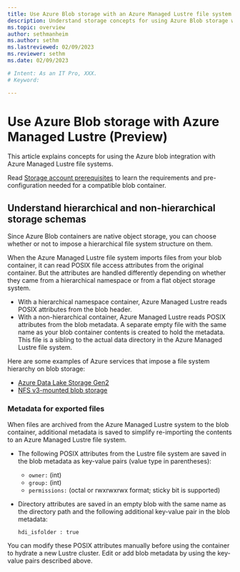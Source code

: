 ```yaml
---
title: Use Azure Blob storage with an Azure Managed Lustre file system (Preview)
description: Understand storage concepts for using Azure Blob storage with an Azure Managed Lustre file system. 
ms.topic: overview
author: sethmanheim
ms.author: sethm 
ms.lastreviewed: 02/09/2023
ms.reviewer: sethm
ms.date: 02/09/2023

# Intent: As an IT Pro, XXX.
# Keyword: 

---
```


# Use Azure Blob storage with Azure Managed Lustre (Preview)

<!--STATUS: Copied from private preview as is. Title updated. Metadata placeholder to be updated. Links updated to meet build requirements.-->

This article explains concepts for using the Azure blob integration with Azure Managed Lustre file systems.

Read [Storage account prerequisites](prerequisites-amlfs.md#storage-prerequisites) to learn the requirements and pre-configuration needed for a compatible blob container.

## Understand hierarchical and non-hierarchical storage schemas
<!-- update aka link if you change this header text -->

Since Azure Blob containers are native object storage, you can choose whether or not to impose a hierarchical file system structure on them.

When the Azure Managed Lustre file system imports files from your blob container, it can read POSIX file access attributes from the original container. But the attributes are handled differently depending on whether they came from a hierarchical namespace or from a flat object storage system.

- With a hierarchical namespace container, Azure Managed Lustre reads POSIX attributes from the blob header.
- With a non-hierarchical container, Azure Managed Lustre reads POSIX attributes from the blob metadata. A separate empty file with the same name as your blob container contents is created to hold the metadata. This file is a sibling to the actual data directory in the Azure Managed Lustre file system.

Here are some examples of Azure services that impose a file system hierarchy on blob storage:

- [Azure Data Lake Storage Gen2](/azure/storage/blobs/data-lake-storage-namespace)
- [NFS v3-mounted blob storage](/azure/storage/blobs/network-file-system-protocol-support-how-to)

### Metadata for exported files

When files are archived from the Azure Managed Lustre system to the blob container, additional metadata is saved to simplify re-importing the contents to an Azure Managed Lustre file system.

- The following POSIX attributes from the Lustre file system are saved in the blob metadata as key-value pairs (value type in parentheses):

  - ``owner:`` (int)
  - ``group:`` (int)
  - ``permissions:`` (octal or rwxrwxrwx format; sticky bit is supported)

- Directory attributes are saved in an empty blob with the same name as the directory path and the following additional key-value pair in the blob metadata:

  ``hdi_isfolder : true``

You can modify these POSIX attributes manually before using the container to hydrate a new Lustre cluster. Edit or add blob metadata by using the key-value pairs described above.
